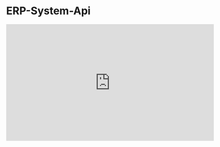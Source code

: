 # ERP-System-Api

<iframe width="560" height="315" src="https://www.youtube.com/embed/xYtqmYZ-kDQ" title="YouTube video player" frameborder="0" allow="accelerometer; autoplay; clipboard-write; encrypted-media; gyroscope; picture-in-picture; web-share" allowfullscreen></iframe>
